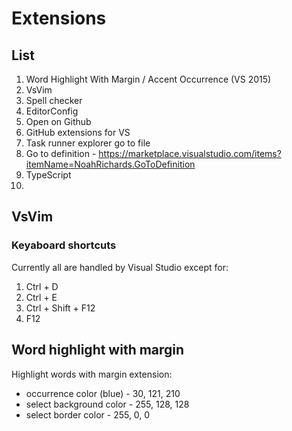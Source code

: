 # Extensions

## List
1. Word Highlight With Margin / Accent Occurrence (VS 2015)
2. VsVim
3. Spell checker
4. EditorConfig
5. Open on Github
6. GitHub extensions for VS
7. Task runner explorer go to file
8. Go to definition - https://marketplace.visualstudio.com/items?itemName=NoahRichards.GoToDefinition
9. TypeScript
10. 

## VsVim
### Keyaboard shortcuts
Currently all are handled by Visual Studio except for:
1. Ctrl + D
2. Ctrl + E
3. Ctrl + Shift + F12
4. F12


## Word highlight with margin
Highlight words with margin extension:
- occurrence color (blue) - 30, 121, 210
- select background color - 255, 128, 128
- select border color - 255, 0, 0
